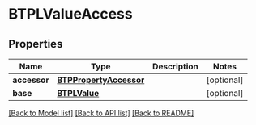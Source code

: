 # BTPLValueAccess

## Properties
Name | Type | Description | Notes
------------ | ------------- | ------------- | -------------
**accessor** | [**BTPPropertyAccessor**](BTPPropertyAccessor.md) |  | [optional] 
**base** | [**BTPLValue**](BTPLValue.md) |  | [optional] 

[[Back to Model list]](../README.md#documentation-for-models) [[Back to API list]](../README.md#documentation-for-api-endpoints) [[Back to README]](../README.md)


